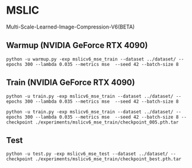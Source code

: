 # MSLIC

Multi-Scale-Learned-Image-Compression-V6(BETA)


## Warmup (NVIDIA GeForce RTX 4090)

```
python -u warmup.py -exp mslicv6_mse_train --dataset ../dataset/ --epochs 300 --lambda 0.035 --metrics mse  --seed 42 --batch-size 8
```

## Train (NVIDIA GeForce RTX 4090)

```
python -u train.py -exp mslicv6_mse_train --dataset ../dataset/ --epochs 300 --lambda 0.035 --metrics mse  --seed 42 --batch-size 8
```

```
python -u train.py -exp mslicv6_mse_train --dataset ../dataset/ --epochs 300 --lambda 0.035 --metrics mse  --seed 42 --batch-size 8 --checkpoint ./experiments/mslicv6_mse_train/checkpoint_005.pth.tar
```

## Test

```
python -u test.py -exp mslicv6_mse_test --dataset ../dataset/ --checkpoint ./experiments/mslicv6_mse_train/checkpoint_best.pth.tar
```